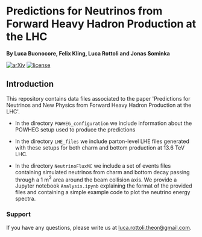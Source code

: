 




# Predictions for Neutrinos from Forward Heavy Hadron Production at the LHC

**By Luca Buonocore, Felix Kling, Luca Rottoli and Jonas Sominka**

[![arXiv](http://img.shields.io/badge/arXiv-2309.12793-B31B1B.svg)](https://arxiv.org/abs/2309.12793)
[![license](https://img.shields.io/badge/License-MIT-blue.svg)](https://github.com/lucarottoli/forward_heavy_hadrons_NLONLLx/blob/main/LICENSE.md)

## Introduction

This repository contains data files associated to the paper 'Predictions for Neutrinos and New Physics from Forward Heavy Hadron Production at the LHC'.

- In the directory `POWHEG_configuration` we include information about the POWHEG setup used to produce the predictions

- In the directory `LHE_files` we include parton-level LHE files generated with these setups for both charm and bottom production at 13.6 TeV LHC. 

- In the directory `NeutrinoFluxMC` we include a set of events files containing simulated neutrinos from charm and bottom decay passing through a 1 m$^2$ area around the beam collision axis. We provide a Jupyter notebook `Analysis.ipynb` explaining the format of the provided files and containing a simple example code to plot the neutrino energy spectra.  

### Support

If you have any questions, please write us at [luca.rottoli.theor@gmail.com](luca.rottoli.theor@gmail.com).
